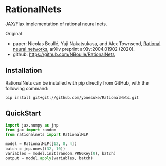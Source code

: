 # RationalNets
JAX/Flax implementation of rational neural nets.

Original
- paper: Nicolas Boullé, Yuji Nakatsukasa, and Alex Townsend, [Rational neural networks](https://arxiv.org/abs/2004.01902), arXiv preprint arXiv:2004.01902 (2020).
- github: https://github.com/NBoulle/RationalNets


## Installation
RationalNets can be installed with pip directly from GitHub, with the following command:
```
pip install git+git://github.com/yonesuke/RationalNets.git
```

## QuickStart
```python
import jax.numpy as jnp
from jax import random
from rationalnets import RationalMLP

model = RationalMLP([12, 8, 4])
batch = jnp.ones((32, 10))
variables = model.init(random.PRNGKey(0), batch)
output = model.apply(variables, batch)
```
